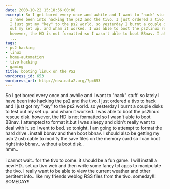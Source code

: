 ```yaml
---
date: 2003-10-22 15:18:56+00:00
excerpt: So I get bored every once and awhile and I want to "hack" stuff. so lately
  I have been into hacking the ps2 and the tivo. I just ordered a tivo to hack and
  I just got my "key" to the ps2 world. so yesterday I burnt a couple disks to test
  out my set up. and wham it worked. I was able to boot the ps2linux rescue disk.
  however, the HD is not formatted so I wasn't able to boot BBnav. I attempted to
  ...
tags:
- ps2-hacking
- linux
- home-automation
- tivo-hacking
- gaming
title: booting linux on the PS2
wordpress_id: 653
wordpress_url: http://new.nata2.org/?p=653
---
```


So I get bored every once and awhile and I want to "hack" stuff. so lately I have been into hacking the ps2 and the tivo. I just ordered a tivo to hack and I just got my "key" to the ps2 world. so yesterday I burnt a couple disks to test out my set up. and wham it worked. I was able to boot the ps2linux rescue disk. however, the HD is not formatted so I wasn't able to boot BBnav. I attempted to format it.but I was sleepy and didn't really want to deal with it. so I went to bed. so tonight. I am going to attempt to format the hard drive.. install bbnav and then boot bbnav. I should also be getting my usb 2 usb cable to modify the save files on the memory card so I can boot right into bbnav.. without a boot disk.. <br/>
hmm..
<br/><br/>i cannot wait.. for the tivo to come. it should be a fun game. I will install a new HD.. set up tivo web and then write some fancy tcl apps to manipulate the tivo. I really want to be able to view the current weather and other pertitent info.. like my friends weblog RSS files from the tivo. someday!!! SOMEDAY!!